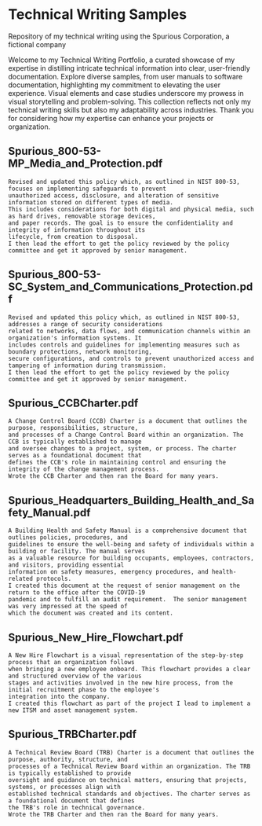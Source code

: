 # Technical Writing Samples
Repository of my technical writing using the Spurious Corporation, a fictional company

Welcome to my Technical Writing Portfolio, a curated showcase of my expertise in distilling intricate technical information into clear, user-friendly documentation. Explore diverse samples, from user manuals to software documentation, highlighting my commitment to elevating the user experience. Visual elements and case studies underscore my prowess in visual storytelling and problem-solving. This collection reflects not only my technical writing skills but also my adaptability across industries. Thank you for considering how my expertise can enhance your projects or organization.

## Spurious_800-53-MP_Media_and_Protection.pdf
    Revised and updated this policy which, as outlined in NIST 800-53, focuses on implementing safeguards to prevent 
    unauthorized access, disclosure, and alteration of sensitive information stored on different types of media. 
    This includes considerations for both digital and physical media, such as hard drives, removable storage devices, 
    and paper records. The goal is to ensure the confidentiality and integrity of information throughout its 
    lifecycle, from creation to disposal.
    I then lead the effort to get the policy reviewed by the policy committee and get it approved by senior management.  

## Spurious_800-53-SC_System_and_Communications_Protection.pdf
    Revised and updated this policy which, as outlined in NIST 800-53, addresses a range of security considerations 
    related to networks, data flows, and communication channels within an organization's information systems. It 
    includes controls and guidelines for implementing measures such as boundary protections, network monitoring, 
    secure configurations, and controls to prevent unauthorized access and tampering of information during transmission.
    I then lead the effort to get the policy reviewed by the policy committee and get it approved by senior management.  

## Spurious_CCBCharter.pdf
    A Change Control Board (CCB) Charter is a document that outlines the purpose, responsibilities, structure, 
    and processes of a Change Control Board within an organization. The CCB is typically established to manage 
    and oversee changes to a project, system, or process. The charter serves as a foundational document that 
    defines the CCB's role in maintaining control and ensuring the integrity of the change management process.
    Wrote the CCB Charter and then ran the Board for many years. 

## Spurious_Headquarters_Building_Health_and_Safety_Manual.pdf
    A Building Health and Safety Manual is a comprehensive document that outlines policies, procedures, and 
    guidelines to ensure the well-being and safety of individuals within a building or facility. The manual serves 
    as a valuable resource for building occupants, employees, contractors, and visitors, providing essential 
    information on safety measures, emergency procedures, and health-related protocols.
    I created this document at the request of senior management on the return to the office after the COVID-19 
    pandemic and to fulfill an audit requirement.  The senior management was very impressed at the speed of 
    which the document was created and its content. 

## Spurious_New_Hire_Flowchart.pdf
    A New Hire Flowchart is a visual representation of the step-by-step process that an organization follows 
    when bringing a new employee onboard. This flowchart provides a clear and structured overview of the various 
    stages and activities involved in the new hire process, from the initial recruitment phase to the employee's 
    integration into the company.
    I created this flowchart as part of the project I lead to implement a new ITSM and asset management system. 

## Spurious_TRBCharter.pdf
    A Technical Review Board (TRB) Charter is a document that outlines the purpose, authority, structure, and 
    processes of a Technical Review Board within an organization. The TRB is typically established to provide 
    oversight and guidance on technical matters, ensuring that projects, systems, or processes align with 
    established technical standards and objectives. The charter serves as a foundational document that defines 
    the TRB's role in technical governance.
    Wrote the TRB Charter and then ran the Board for many years. 



